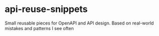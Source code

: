# api-reuse-snippets
Small reusable pieces for OpenAPI and API design. Based on real-world mistakes and patterns I see often
